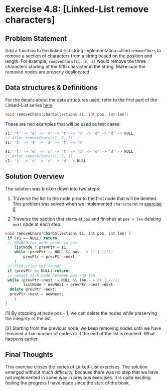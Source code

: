 # Exercise 4.8: [Linked-List remove characters]

## Problem Statement

Add a function to the linked-list string implementation called `removeChars` to
remove a section of characters from a string based on the position and length.
For example, `removeChars(s1, 5, 3)` would remove the three characters starting
at the fifth character in the string. Make sure the removed nodes are properly
deallocated.

## Data structures & Definitions

For the details about the data structures used, refer to the first part of the
Linked-List series [here][ex4-6]

```cpp
void removeChars(charCollection& s1, int pos, int len);
```

These are two examples that will be used as test cases:

```cpp
s1: 't' -> 'e' -> 's' -> 't' -> 'b' -> 'e' -> 'd' -> NULL
// After removeChars(s1, 5, 2)
s1: 't' -> 'e' -> 's' -> 't' -> 'b'

s1: 't' -> 'e' -> 's' -> 't' -> 'b' -> 'e' -> 'd' -> NULL
// After removeChars(s1, 3, 3)
s1: 't' -> 'e' -> 's' -> 'd' -> NULL
```

## Solution Overview

The solution was broken down into two steps:

1. Traverse the list to the node prior to the first node that will be deleted.
This problem was solved when we implemented `characterAt` in
[exercise 6][ex4-6:charAt]

2. Traverse the section that starts at `pos` and finishes at `pos + len`
deleting `next` node at each step.

```cpp
void removeChars(charCollection& s1, int pos, int len) {
 if (s1 == NULL) return;
 // SEARCH for node prior to pos
    listNode * prevPtr = s1;
    while (prevPtr != NULL && pos-- > 1) { //[1]
        prevPtr = prevPtr->next;
    }
 //if(position not found)
 if (prevPtr == NULL) return;
 // remove each node between pos and len
 while (prevPtr->next != NULL && len-- > 0) { //[2]
        listNode * newNext = prevPtr->next->next;
  delete prevPtr->next;
  prevPtr->next = newNext;
    }
}
```

[1] By stopping at node pos - 1, we can delete the nodes while preserving the
integrity of the list.

[2] Starting from the previous node, we keep removing nodes until we have
removed a `len` number of nodes or if the end of the list is reached. What
happens earlier.

## Final Thoughts

This exercise closes the series of Linked-List exercises. The solution emerged
without much difficulty, because there was no step that we have not implemented
in some way in previous exercises. It is quite exciting feeling the progress I
have made since the start of the book.

<!--LINKS-->
[ex4-6]:(https://github.com/SanzCeb/think-like-a-programmer/tree/main/exercises/ch04/4-6)
[ex4-6:charAt]:(https://github.com/SanzCeb/think-like-a-programmer/tree/main/exercises/ch04/4-6#solution-overview)